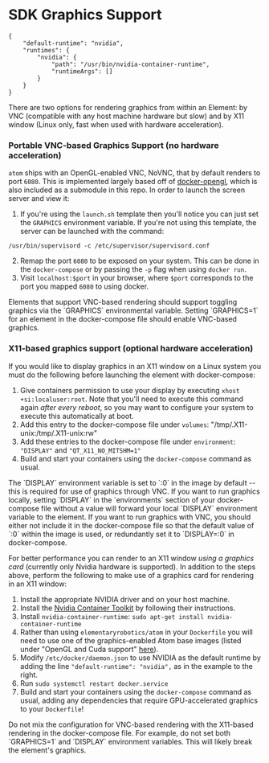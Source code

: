 # SDK Graphics Support
```
{
    "default-runtime": "nvidia",
    "runtimes": {
        "nvidia": {
            "path": "/usr/bin/nvidia-container-runtime",
            "runtimeArgs": []
        }
    }
}
```

There are two options for rendering graphics from within an Element: by VNC (compatible with any host machine hardware but slow) and by X11 window (Linux only, fast when used with hardware acceleration).

### Portable VNC-based Graphics Support (no hardware acceleration)

`atom` ships with an OpenGL-enabled VNC, NoVNC, that by default renders to port `6080`. This is implemented largely based off of [docker-opengl](https://github.com/thewtex/docker-opengl), which is also included as a submodule in this repo. In order to launch the screen server and view it:

1. If you're using the `launch.sh` template then you'll notice you can just set the `GRAPHICS` environment variable. If you're not using this template, the server can be launched with the command:
```
/usr/bin/supervisord -c /etc/supervisor/supervisord.conf
```
2. Remap the port `6080` to be exposed on your system. This can be done in the `docker-compose` or by passing the `-p` flag when using `docker run`.
3. Visit `localhost:$port` in your browser, where `$port` corresponds to the port you mapped `6080` to using docker.

<aside class="notice">
Elements that support VNC-based rendering should support toggling graphics via the `GRAPHICS` environmental variable.  Setting `GRAPHICS=1` for an element in the docker-compose file should enable VNC-based graphics.
</aside>

### X11-based graphics support (optional hardware acceleration)

If you would like to display graphics in an X11 window on a Linux system you must do the following before launching the element with docker-compose:

1. Give containers permission to use your display by executing `xhost +si:localuser:root`.
Note that you'll need to execute this command again _after every reboot_, so you may want to configure your system to execute this automatically at boot.
2. Add this entry to the docker-compose file under `volumes`: "/tmp/.X11-unix:/tmp/.X11-unix:rw"
3. Add these entries to the docker-compose file under `environment`: `"DISPLAY"` and `"QT_X11_NO_MITSHM=1"`
4. Build and start your containers using the `docker-compose` command as usual.

<aside class="notice">
The `DISPLAY` environment variable is set to `:0` in the image by default -- this is required for use of graphics through VNC. If you want to run graphics locally, setting `DISPLAY`
in the `environments` section of your docker-compose file without a value will forward your local `DISPLAY` environment variable to the element. If you want to run graphics with VNC,
you should either not include it in the docker-compose file so that the default
value of `:0` within the image is used, or redundantly set it to `DISPLAY=:0` in docker-compose.
</aside>

For better performance you can render to an X11 window _using a graphics card_ (currently only Nvidia hardware is supported).
In addition to the steps above, perform the following to make use of a graphics card for rendering in an X11 window:

1. Install the appropriate NVIDIA driver and on your host machine.
2. Install the [Nvidia Container Toolkit](https://github.com/NVIDIA/nvidia-docker) by following their instructions.
3. Install `nvidia-container-runtime`: `sudo apt-get install nvidia-container-runtime`
4. Rather than using `elementaryrobotics/atom` in your `Dockerfile` you will need to use one of the graphics-enabled Atom base images (listed under "OpenGL and Cuda support" [here](https://github.com/elementary-robotics/atom)).
5. Modify `/etc/docker/daemon.json` to use NVIDIA as the default runtime by adding the line `"default-runtime": "nvidia",` as in the example to the right.
6. Run `sudo systemctl restart docker.service`
7. Build and start your containers using the `docker-compose` command as usual, adding any dependencies that require GPU-accelerated graphics to your `Dockerfile`!

<aside class="notice">
Do not mix the configuration for VNC-based rendering with the X11-based rendering in the docker-compose file.
For example, do not set both `GRAPHICS=1` and `DISPLAY` environment variables.
This will likely break the element's graphics.
</aside>
